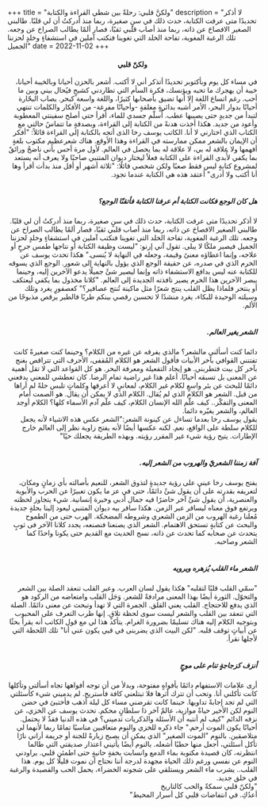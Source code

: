 +++
title = "ولكنَّ قلبي: رحلةٌ بين شطي القراءة والكتابة"
description = "لا أذكر تحديدًا متى عرفت الكتابة، حدث ذلك في سنٍ صغيرة، ربما منذ أدركتُ أن لي قلبًا. طالبني الصغير الافصاحَ عن ذاته، ربما منذ أصاب قلبي ثقبًا، فصار ألمًا يطالب الصراخ عن وجعه. تلك الرغبة المغوية، تفاحة الخلد التي تغوينا فنكتب آملين في استشفاءٍ وخلدٍ لحزننا الجميل"
date = 2022-11-02
+++

<div dir="rtl">

<h4 style="text-align: center;">ولكنّ قلبي</h4>
في مساء كل يوم وبأكتوبر تحديدًا أتذكر أني لا أكتب. أشعر بالحزن أحيانا وبالخيبة أحيانا، خيبة أن يهجرك ما تحبه ويؤنسك، فكرة السأم التي تطاردني كشبحٍ فيُحال بيني وبين ما أحب. رغم اتساع اللغة إلا أنها تضيق بأصحابها كثيرًا، واللغة واسعة كبحر. يصاب البحّارة أحيانًا بدوار البحر، الأمر أشبه بدائرةٍ مغلقةٍ -وأحيانًا مفرغة- من الأفكار والكلمات تنتهي لتبدأ من جديدٍ حتى يصيبها عطب. أُسلّم جسدي للماء، أقرأ حتي أصلح سفينتي المعطوبة وأعود من جديد. هكذا أخذت هدنةً من الكتابة إلى القراءة، وبصدفةٍ ما تتماسُ حالتي مع الكتاب الذي اختارني لا أنا. الكاتب يوسف رخا الذى أتجه بالكتابة إلى القراءة قائلاً: "أفكر أن الإيمان بالشعر ممكن ممارسته في القراءة وهذا الأوقع. هناك شعرعظيم مكتوب بلغةٍ أفهمها ولا علاقة له بي، لا علاقة له بما يحصل في العالم. لأول مرة أحس بأني ناضجٌ ورائقٌ بما يكفي لأُبدي القراءة على الكتابة فعلاً ليختار ديوان المتنبي صاحبًا ولا يعرف أنه يستعد لمشروع كتابةٍ ليس فقط صعبًا ولكن شخصي قائلًا: "ثلاثة أشهر أو أقل منذ بدأت أقرأ وها أنا أكتب ولا أدرى" أعتقد هذه هي الكتابة عندما تجود.<br>

<br>

<h5>هل كان الوجع فكانت الكتابة أم عرفنا الكتابة فأتقنّا الوجع؟</h5>
لا أذكر تحديدًا متى عرفت الكتابة، حدث ذلك في سنٍ صغيرة، ربما منذ أدركتُ أن لي قلبًا. طالبني الصغير الافصاحَ عن ذاته، ربما منذ أصاب قلبي ثقبًا، فصار ألمًا يطالب الصراخ عن وجعه. تلك الرغبة المغوية، تفاحة الخلد التي تغوينا فنكتب آملين في استشفاءٍ وخلدٍ لحزننا الجميل فيصير ملكًا لا يبلى. تقول آني إرنو: "ليست وظيفة الكتابة أو نتاجها طمس جرحٍ أو علاجه، وإنما اعطاؤه معنىً وقيمة، وجعله في النهاية لا يُنسى." هكذا تحدث يوسف عن الخرم الذي في صدره، عن حقيقة الوجع الذي يؤول بالنهاية إلى شعور. الوجع الذي يسوقه للكتابة عنه ليس بدافع الاستشفاء ذاته وإنما ليصير شئً جميلًا يدعو الآخرين إليه، وحينما يبصر الآخرين هذا الخرم يصير نافذته الجديدة إلى العالم. "كلانا مخذول بما يكفي ليعتكف أو ينتحر فلماذا يظل القلب ينتج شعرًا مثل ماكينة تُنتج عصافير؟" كعصفورٍ يغرد وتلك وسيلته الوحيدة للبكاء، يغرد منشدًا لا تحسبن رقصي بينكم طربًا فالطير يرقص مذبوحًا من الألم. <br>

<br>

<h5>الشعر يغير العالم.</h5>
دائما كنت أسألني مالشعر؟ مالذي يفرقه عن غيره من الكلام؟ وحينما كنت صغيرةً كانت تفتنني القوافي بآخر الأبيات فأقول الشعر هو الكلام المُقفى، الأحرف التي تتراقص بغنج بآخر كل بيت فتطربني. هو إيجاد التفعيلة ومعرفة البحر. هو كل القواعد التي لا تقل أهمية عن المعنى بل تسبقه أحيانًا. أعلم هذا غير راضية تمام الرضا. كان تعطشي للمعني يدفعني دائمًا للبحث عن بئر واسعٍ لكلام غير الكلام، لمعانيٍ لا أعرفها وكلماتٍ تلبس حلةً لم أراها من قبل. الشعر هو الكلام الذي لم يُقال. الكلام الذي لا يمكن أن يقال. هو الصمت أمام المعنى والتفكّر.. كيف علّم الله الإنسان الكلام، كيف علّم آدم الأسماء كلها؟ الكلام أوجد العالم، والشعر يغيّره دائما. <br>
يقول يوسف رخا بعدما تساءل عن كينونة الشعر:"الشعر عكس هذه الاشياء لأنه يجعل للكلام سلطة على الواقع، نعم. لكنه عكسها أيضًا لأنه يفتح زاوية نظر إلى العالم خارج الإطارات. يتيح رؤية شيء غير المقرر رؤيته. وبهذه الطريقة يجعلك حيًا"<br>

<br>

<h5>آفة زمننا الشعريّ والهروب من الشعر إليه.</h5>
يفتح يوسف رخا عيني على رؤية جديدةٍ لتذوق الشعر، للنعيم بأصالته بأي زمانٍ ومكان، لتعريفه بقدرته على أن يقول شئً دائمًا، حتى في عز ما يكون تعبيرًا عن الحرب والأبوية والعنصرية، أن يقول شئً آخر حاضرًا فيه جمال أدبي وخبرة إنسانية. شيء يتجاوز لحظته ويرتفع فوق معناه ليسافر عبر الزمن. هكذا سافر بيه ديوان المتنبي ليعود إلينا بحلةٍ جديدة مُعلنا رغبة الهروب من الزمن الشعري وشروطه المضحكة. الهرب حتى من الطموح والبحث عن كتابةٍ تستحق الاهتمام. الشعر الذي يصنعنا فنصنعه، يجدد كلانا الآخر فى ثوبٍ يتحدث عن صحابه كما تحدث عن ذاته، نسج الحديث مع القديم حتى يكونا واحدًا كما الشعر وصاحبه.<br>

<br>

<h5>الشعر ماء القلب يُزهره ويرويه</h5>
"سمّي القلب قلبًا لتقلبه" هكذا يقول لسان العرب. وعبر القلب تنعقد الصلة بين الشعر والتحوّل. الثورة أيضًا بهذا المعنى مرادفةً للشعر. وَجَل القلب وامتعاضه من الركود هو الذي يدفع للاحتجاج. القلب يعني القلق. الجمرة التي لا تهدأ وتبحث عن معنى دائمًا. الصلة التي تنعقد بين القلب والشعر ليست سوى لحظة تلاقٍ. إنها طرب التعرف على المحبوب وبتوجيه الكلام إليه هناك تسليمًا بضرورة الغرام. يتأكد هذا لي مع قول الكاتب أنه يقرأ بحثًا عن أبياتٍ توقف قلبه. "لكن البيت الذي يضربنى في قبي يكون عني أنا" تلك اللحظة التي لأجلها نقرأ.<br>

<br>

<h5>أنزف كزجاجةٍ تنام على موجٍ</h5>
أرى علامات الاستفهام دائمًا بأفواهٍ مفتوحة، وبدلأ من أن توجه أفواهها تجاه أسألتي وتأكلها كانت تأكلني أنا. وتحب أن تترك أثرها فلا تبتلعني كافة فأستريح. لم يدميني شيء كأسئلتي التي لم تجد إجابةً تداويها. حينما كانت تقرضني مساء كل ليلة أذهب فأختبئ في حضن النوم لكن الأخير حياةٌ موازية، عالمٌ آخر ذا سلطانٍ محكم. تحدث يوسف عن الخزي، عن نزفه الدائم "كيف لم أنتبه أن الأسئلة والذكريات تدميني؟ في هذه الدنيا فقدٌ لا يحتمل. أحيانًا يكون الموت أرحم." جاء ذكره للخزي والنوم متعاقبين مناسبًا تمامًا ربما لأنهما لي متلاصقين. بالنوم "الموت الصغير" الذي يمكن أن يصبح زيارةً للجنة أو جريمة أراني نارًا تأكل أسئلتي، أجعل منها حطبًا أشعله. بالنوم أيضًا يأتيني اعتذار صديقتي التي طالما انتظرته، كان قصيدة مكتوبة بماء الدمع وانسابت بخفةٍ حانيةٍ حتى اطمئن قلبي. يراودني النوم عن نفسي ورغم ذلك الحياة مجهدة لدرجة أننا نحتاج أن نموت قليلًا كل يوم. هذا القلب.. يشرب ماء الشعر ويستلقي على شجونه الخضراء، يحمل الحب والقصيدة والرغبة في خلق جديد.<br>
"ولكنّ قلبي سمكةٌ والحب كالتاريخ<br>
أعدُكِ. في انتفاضات قلبي كل أسرار المحيط"<br>

</div>
